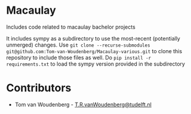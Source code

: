 # Macaulay
 Includes code related to macaulay bachelor projects

It includes sympy as a subdirectory to use the most-recent (potentially unmerged) changes. Use `git clone --recurse-submodules git@github.com:Tom-van-Woudenberg/Macaulay-various.git` to clone this repository to include those files as well. Do `pip install -r requirements.txt` to load the sympy version provided in the subdirectory

# Contributors
- Tom van Woudenberg - T.R.vanWoudenberg@tudelft.nl
